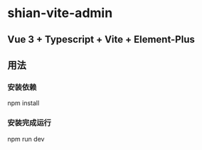# shian-vite-admin

## Vue 3 + Typescript + Vite + Element-Plus

## 用法

### 安装依赖

npm install

### 安装完成运行

npm run dev